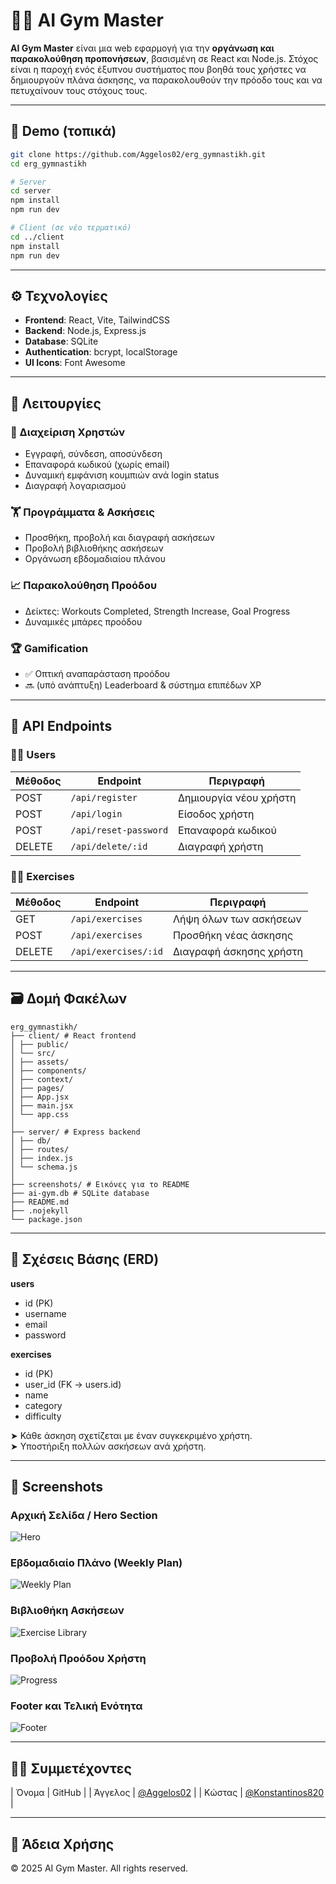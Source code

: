 
# 🏋️‍♂️ AI Gym Master

**AI Gym Master** είναι μια web εφαρμογή για την **οργάνωση και παρακολούθηση προπονήσεων**, βασισμένη σε React και Node.js. Στόχος είναι η παροχή ενός έξυπνου συστήματος που βοηθά τους χρήστες να δημιουργούν πλάνα άσκησης, να παρακολουθούν την πρόοδο τους και να πετυχαίνουν τους στόχους τους.

---

## 🚀 Demo (τοπικά)

```bash
git clone https://github.com/Aggelos02/erg_gymnastikh.git
cd erg_gymnastikh

# Server
cd server
npm install
npm run dev

# Client (σε νέο τερματικό)
cd ../client
npm install
npm run dev
```

---

## ⚙️ Τεχνολογίες
- **Frontend**: React, Vite, TailwindCSS
- **Backend**: Node.js, Express.js
- **Database**: SQLite
- **Authentication**: bcrypt, localStorage
- **UI Icons**: Font Awesome

---

## 🧩 Λειτουργίες

### 👤 Διαχείριση Χρηστών
- Εγγραφή, σύνδεση, αποσύνδεση
- Επαναφορά κωδικού (χωρίς email)
- Δυναμική εμφάνιση κουμπιών ανά login status
- Διαγραφή λογαριασμού

### 🏋️ Προγράμματα & Ασκήσεις
- Προσθήκη, προβολή και διαγραφή ασκήσεων
- Προβολή βιβλιοθήκης ασκήσεων
- Οργάνωση εβδομαδιαίου πλάνου

### 📈 Παρακολούθηση Προόδου
- Δείκτες: Workouts Completed, Strength Increase, Goal Progress
- Δυναμικές μπάρες προόδου

### 🏆 Gamification
- ✅ Οπτική αναπαράσταση προόδου
- 🔜 (υπό ανάπτυξη) Leaderboard & σύστημα επιπέδων XP

---

## 🔄 API Endpoints

### 🧍‍♂️ Users
| Μέθοδος | Endpoint | Περιγραφή |
|--------|----------|-----------|
| POST | `/api/register` | Δημιουργία νέου χρήστη |
| POST | `/api/login` | Είσοδος χρήστη |
| POST | `/api/reset-password` | Επαναφορά κωδικού |
| DELETE | `/api/delete/:id` | Διαγραφή χρήστη |

### 🏋️‍♀️ Exercises
| Μέθοδος | Endpoint | Περιγραφή |
|--------|----------|-----------|
| GET | `/api/exercises` | Λήψη όλων των ασκήσεων |
| POST | `/api/exercises` | Προσθήκη νέας άσκησης |
| DELETE | `/api/exercises/:id` | Διαγραφή άσκησης χρήστη |

---

## 🗃️ Δομή Φακέλων

```
erg_gymnastikh/
├── client/ # React frontend
│ ├── public/
│ └── src/
│ ├── assets/
│ ├── components/
│ ├── context/
│ ├── pages/
│ ├── App.jsx
│ ├── main.jsx
│ └── app.css
│
├── server/ # Express backend
│ ├── db/
│ ├── routes/
│ ├── index.js
│ └── schema.js
│
├── screenshots/ # Εικόνες για το README
├── ai-gym.db # SQLite database
├── README.md
├── .nojekyll
└── package.json
```

---

## 🧠 Σχέσεις Βάσης (ERD)

**users**
- id (PK)
- username
- email
- password

**exercises**
- id (PK)
- user_id (FK → users.id)
- name
- category
- difficulty

➤ Κάθε άσκηση σχετίζεται με έναν συγκεκριμένο χρήστη.  
➤ Υποστήριξη πολλών ασκήσεων ανά χρήστη.

---

## 📸 Screenshots

### Αρχική Σελίδα / Hero Section
![Hero](./screenshots/Screenshot_1.png)

### Εβδομαδιαίο Πλάνο (Weekly Plan)
![Weekly Plan](./screenshots/Screenshot_2.png)

### Βιβλιοθήκη Ασκήσεων
![Exercise Library](./screenshots/Screenshot_3.png)

### Προβολή Προόδου Χρήστη
![Progress](./screenshots/Screenshot_4.png)

### Footer και Τελική Ενότητα
![Footer](./screenshots/Screenshot_5.png)

---

## 👨‍💻 Συμμετέχοντες

| Όνομα | GitHub |
| Άγγελος | [@Aggelos02](https://github.com/Aggelos02) |
| Κώστας | [@Konstantinos820](https://github.com/Konstantinos820) |

---

## 📄 Άδεια Χρήσης

© 2025 AI Gym Master. All rights reserved.
